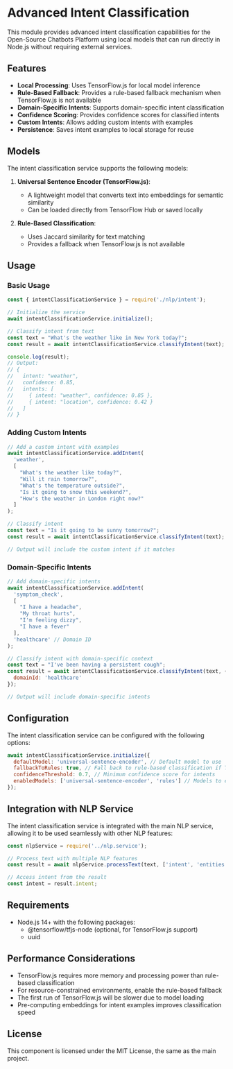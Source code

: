 # Advanced Intent Classification

This module provides advanced intent classification capabilities for the Open-Source Chatbots Platform using local models that can run directly in Node.js without requiring external services.

## Features

- **Local Processing**: Uses TensorFlow.js for local model inference
- **Rule-Based Fallback**: Provides a rule-based fallback mechanism when TensorFlow.js is not available
- **Domain-Specific Intents**: Supports domain-specific intent classification
- **Confidence Scoring**: Provides confidence scores for classified intents
- **Custom Intents**: Allows adding custom intents with examples
- **Persistence**: Saves intent examples to local storage for reuse

## Models

The intent classification service supports the following models:

1. **Universal Sentence Encoder (TensorFlow.js)**:
   - A lightweight model that converts text into embeddings for semantic similarity
   - Can be loaded directly from TensorFlow Hub or saved locally

2. **Rule-Based Classification**:
   - Uses Jaccard similarity for text matching
   - Provides a fallback when TensorFlow.js is not available

## Usage

### Basic Usage

```javascript
const { intentClassificationService } = require('./nlp/intent');

// Initialize the service
await intentClassificationService.initialize();

// Classify intent from text
const text = "What's the weather like in New York today?";
const result = await intentClassificationService.classifyIntent(text);

console.log(result);
// Output:
// {
//   intent: "weather",
//   confidence: 0.85,
//   intents: [
//     { intent: "weather", confidence: 0.85 },
//     { intent: "location", confidence: 0.42 }
//   ]
// }
```

### Adding Custom Intents

```javascript
// Add a custom intent with examples
await intentClassificationService.addIntent(
  'weather',
  [
    "What's the weather like today?",
    "Will it rain tomorrow?",
    "What's the temperature outside?",
    "Is it going to snow this weekend?",
    "How's the weather in London right now?"
  ]
);

// Classify intent
const text = "Is it going to be sunny tomorrow?";
const result = await intentClassificationService.classifyIntent(text);

// Output will include the custom intent if it matches
```

### Domain-Specific Intents

```javascript
// Add domain-specific intents
await intentClassificationService.addIntent(
  'symptom_check',
  [
    "I have a headache",
    "My throat hurts",
    "I'm feeling dizzy",
    "I have a fever"
  ],
  'healthcare' // Domain ID
);

// Classify intent with domain-specific context
const text = "I've been having a persistent cough";
const result = await intentClassificationService.classifyIntent(text, {
  domainId: 'healthcare'
});

// Output will include domain-specific intents
```

## Configuration

The intent classification service can be configured with the following options:

```javascript
await intentClassificationService.initialize({
  defaultModel: 'universal-sentence-encoder', // Default model to use
  fallbackToRules: true, // Fall back to rule-based classification if TensorFlow.js is not available
  confidenceThreshold: 0.7, // Minimum confidence score for intents
  enabledModels: ['universal-sentence-encoder', 'rules'] // Models to enable
});
```

## Integration with NLP Service

The intent classification service is integrated with the main NLP service, allowing it to be used seamlessly with other NLP features:

```javascript
const nlpService = require('../nlp.service');

// Process text with multiple NLP features
const result = await nlpService.processText(text, ['intent', 'entities', 'sentiment']);

// Access intent from the result
const intent = result.intent;
```

## Requirements

- Node.js 14+ with the following packages:
  - @tensorflow/tfjs-node (optional, for TensorFlow.js support)
  - uuid

## Performance Considerations

- TensorFlow.js requires more memory and processing power than rule-based classification
- For resource-constrained environments, enable the rule-based fallback
- The first run of TensorFlow.js will be slower due to model loading
- Pre-computing embeddings for intent examples improves classification speed

## License

This component is licensed under the MIT License, the same as the main project.
